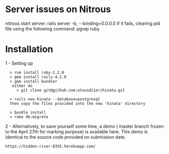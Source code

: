 # Server issues on Nitrous
nitrous start server: rails server -b, --binding=0.0.0.0
if it fails, clearing pid file using the following command: pgrep ruby

# Installation

1 - Setting up

      > rvm install ruby-2.2.0
      > gem install rails-4.2.0
      > gem install bundler
       either do 
         > git clone git@github.com:etoundi1er/hinata.git
         
      > rails new hinata --database=postgresql
      then copy the files provided into the new 'hinata' directory
      
      > bundle install
      > rake db:migrate
  
2 - Alternatively, to save yourself some time, a demo ( master branch frozen to the April 27th for marking purpose) is available here. This demo is identical to the source code provided on submission date.
    
    https://hidden-river-8355.herokuapp.com/
    
